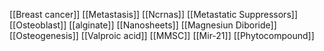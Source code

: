 [[Breast cancer]]
[[Metastasis]]
[[Ncrnas]]
[[Metastatic Suppressors]]
[[Osteoblast]]
[[alginate]]
[[Nanosheets]]
[[Magnesiun Diboride]]
[[Osteogenesis]]
[[Valproic acid]]
[[MMSC]]
[[Mir-21]]
[[Phytocompound]]
